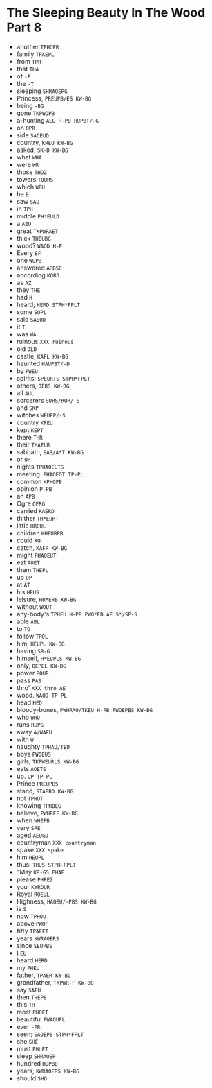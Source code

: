 # The Sleeping Beauty In The Wood Part 8

* another `TPHOER`
* family `TPAEPL`
* from `TPR`
* that `THA`
* of `-F`
* the `-T`
* sleeping `SHRAOEPG`
* Princess, `PREUPB/ES KW-BG`
* being `-BG`
* gone `TKPWOPB`
* a-hunting `AEU H-PB HUPBT/-G`
* on `OPB`
* side `SAOEUD`
* country, `KREU KW-BG`
* asked, `SK-D KW-BG`
* what `WHA`
* were `WR`
* those `THOZ`
* towers `TOURS`
* which `WEU`
* he `E`
* saw `SAU`
* in `TPH`
* middle `PH*EULD`
* a `AEU`
* great `TKPWRAET`
* thick `THEUBG`
* wood? `WAOD H-F`
* Every `EF`
* one `WUPB`
* answered `APBSD`
* according `KORG`
* as `AZ`
* they `THE`
* had `H`
* heard; `HERD STPH*FPLT`
* some `SOPL`
* said `SAEUD`
* it `T`
* was `WA`
* ruinous `XXX ruinous`
* old `OLD`
* castle, `KAFL KW-BG`
* haunted `HAUPBT/-D`
* by `PWEU`
* spirits; `SPEURTS STPH*FPLT`
* others, `OERS KW-BG`
* all `AUL`
* sorcerers `SORS/ROR/-S`
* and `SKP`
* witches `WEUFP/-S`
* country `KREU`
* kept `KEPT`
* there `THR`
* their `THAEUR`
* sabbath, `SAB/A*T KW-BG`
* or `OR`
* nights `TPHAOEUTS`
* meeting. `PHAOEGT TP-PL`
* common `KPHOPB`
* opinion `P-PB`
* an `APB`
* Ogre `OERG`
* carried `KAERD`
* thither `TH*EURT`
* little `HREUL`
* children `KHEURPB`
* could `KO`
* catch, `KAFP KW-BG`
* might `PHAOEUT`
* eat `AOET`
* them `THEPL`
* up `UP`
* at `AT`
* his `HEUS`
* leisure, `HR*ERB KW-BG`
* without `WOUT`
* any-body's `TPHEU H-PB PWO*ED AE S*/SP-S`
* able `ABL`
* to `TO`
* follow `TPOL`
* him, `HEUPL KW-BG`
* having `SR-G`
* himself, `H*EUPLS KW-BG`
* only, `OEPBL KW-BG`
* power `POUR`
* pass `PAS`
* thro' `XXX thro AE`
* wood. `WAOD TP-PL`
* head `HED`
* bloody-bones, `PWHRAO/TKEU H-PB PWOEPBS KW-BG`
* who `WHO`
* runs `RUPS`
* away `A/WAEU`
* with `W`
* naughty `TPHAU/TEU`
* boys `PWOEUS`
* girls, `TKPWEURLS KW-BG`
* eats `AOETS`
* up. `UP TP-PL`
* Prince `PREUPBS`
* stand, `STAPBD KW-BG`
* not `TPHOT`
* knowing `TPHOEG`
* believe, `PWHREF KW-BG`
* when `WHEPB`
* very `SRE`
* aged `AEUGD`
* countryman `XXX countryman`
* spake `XXX spake`
* him `HEUPL`
* thus: `THUS STPH-FPLT`
* "May `KR-GS PHAE`
* please `PHREZ`
* your `KWROUR`
* Royal `ROEUL`
* Highness, `HAOEU/-PBS KW-BG`
* is `S`
* now `TPHOU`
* above `PWOF`
* fifty `TPAEFT`
* years `KWRAOERS`
* since `SEUPBS`
* I `EU`
* heard `HERD`
* my `PHEU`
* father, `TPAER KW-BG`
* grandfather, `TKPWR-F KW-BG`
* say `SAEU`
* then `THEPB`
* this `TH`
* most `PHOFT`
* beautiful `PWAOUFL`
* ever `-FR`
* seen; `SAOEPB STPH*FPLT`
* she `SHE`
* must `PHUFT`
* sleep `SHRAOEP`
* hundred `HUPBD`
* years, `KWRAOERS KW-BG`
* should `SHO`
